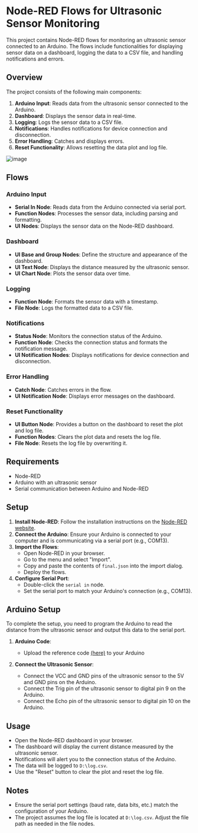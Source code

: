 # Node-RED Flows for Ultrasonic Sensor Monitoring

This project contains Node-RED flows for monitoring an ultrasonic sensor connected to an Arduino. The flows include functionalities for displaying sensor data on a dashboard, logging the data to a CSV file, and handling notifications and errors.

## Overview

The project consists of the following main components:
1. **Arduino Input**: Reads data from the ultrasonic sensor connected to the Arduino.
2. **Dashboard**: Displays the sensor data in real-time.
3. **Logging**: Logs the sensor data to a CSV file.
4. **Notifications**: Handles notifications for device connection and disconnection.
5. **Error Handling**: Catches and displays errors.
6. **Reset Functionality**: Allows resetting the data plot and log file.

![image](https://github.com/Falcons-25/Samyak-Task2/assets/71555137/d927b5a4-ed70-4dff-9172-084103f67520)

## Flows

### Arduino Input
- **Serial In Node**: Reads data from the Arduino connected via serial port.
- **Function Nodes**: Processes the sensor data, including parsing and formatting.
- **UI Nodes**: Displays the sensor data on the Node-RED dashboard.

### Dashboard
- **UI Base and Group Nodes**: Define the structure and appearance of the dashboard.
- **UI Text Node**: Displays the distance measured by the ultrasonic sensor.
- **UI Chart Node**: Plots the sensor data over time.

### Logging
- **Function Node**: Formats the sensor data with a timestamp.
- **File Node**: Logs the formatted data to a CSV file.

### Notifications
- **Status Node**: Monitors the connection status of the Arduino.
- **Function Node**: Checks the connection status and formats the notification message.
- **UI Notification Nodes**: Displays notifications for device connection and disconnection.

### Error Handling
- **Catch Node**: Catches errors in the flow.
- **UI Notification Node**: Displays error messages on the dashboard.

### Reset Functionality
- **UI Button Node**: Provides a button on the dashboard to reset the plot and log file.
- **Function Nodes**: Clears the plot data and resets the log file.
- **File Node**: Resets the log file by overwriting it.

## Requirements

- Node-RED
- Arduino with an ultrasonic sensor
- Serial communication between Arduino and Node-RED

## Setup

1. **Install Node-RED**: Follow the installation instructions on the [Node-RED website](https://nodered.org/docs/getting-started/).
2. **Connect the Arduino**: Ensure your Arduino is connected to your computer and is communicating via a serial port (e.g., COM13).
3. **Import the Flows**:
   - Open Node-RED in your browser.
   - Go to the menu and select "Import".
   - Copy and paste the contents of `final.json` into the import dialog.
   - Deploy the flows.
4. **Configure Serial Port**:
   - Double-click the `serial in` node.
   - Set the serial port to match your Arduino's connection (e.g., COM13).

## Arduino Setup

To complete the setup, you need to program the Arduino to read the distance from the ultrasonic sensor and output this data to the serial port.

1. **Arduino Code**:
   - Upload the reference code [(here)](ultrasonic_out.ino) to your Arduino

2. **Connect the Ultrasonic Sensor**:
   - Connect the VCC and GND pins of the ultrasonic sensor to the 5V and GND pins on the Arduino.
   - Connect the Trig pin of the ultrasonic sensor to digital pin 9 on the Arduino.
   - Connect the Echo pin of the ultrasonic sensor to digital pin 10 on the Arduino.

## Usage

- Open the Node-RED dashboard in your browser.
- The dashboard will display the current distance measured by the ultrasonic sensor.
- Notifications will alert you to the connection status of the Arduino.
- The data will be logged to `D:\log.csv`.
- Use the "Reset" button to clear the plot and reset the log file.

## Notes

- Ensure the serial port settings (baud rate, data bits, etc.) match the configuration of your Arduino.
- The project assumes the log file is located at `D:\log.csv`. Adjust the file path as needed in the file nodes.
